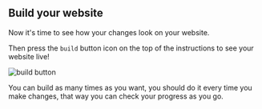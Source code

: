 ## Build your website

Now it's time to see how your changes look on your website.

Then press the `build` button icon on the top of the instructions to see your website live! 

![build button](https://github.com/breatheco-de/exercise-postcard/blob/learnpack/.learn/assets/build.png?raw=true) 

You can build as many times as you want, you should do it every time you make changes, that way you can check your progress as you go.